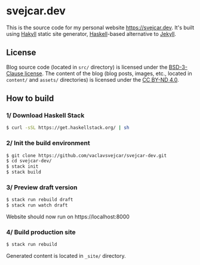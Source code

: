 # svejcar.dev

This is the source code for my personal website https://svejcar.dev. It's built using [Hakyll](https://jaspervdj.be/hakyll/) static site generator, [Haskell](https://www.haskell.org)-based alternative to [Jekyll](https://jekyllrb.com).

## License
Blog source code (located in `src/` directory) is licensed under the [BSD-3-Clause license][BSD-3-Clause]. The content of the blog (blog posts, images, etc., located in `content/` and `assets/` directories) is licensed under the [CC BY-ND 4.0].

## How to build

### 1/ Download Haskell Stack
```bash
$ curl -sSL https://get.haskellstack.org/ | sh
```

### 2/ Init the build environment
```bash
$ git clone https://github.com/vaclavsvejcar/svejcar-dev.git
$ cd svejcar-dev/
$ stack init
$ stack build
```

### 3/ Preview draft version
```bash
$ stack run rebuild draft
$ stack run watch draft
```
Website should now run on https://localhost:8000

### 4/ Build production site
```bash
$ stack run rebuild
```
Generated content is located in `_site/` directory.

[BSD-3-Clause]: https://opensource.org/licenses/BSD-3-Clause
[CC BY-ND 4.0]: https://creativecommons.org/licenses/by-nd/4.0/